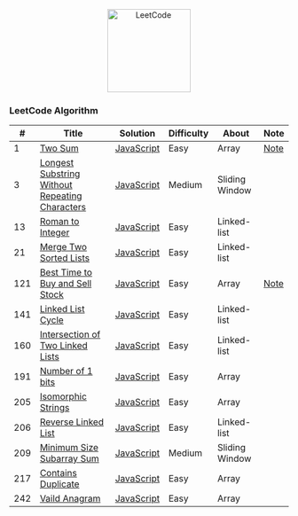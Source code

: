 <!-- Badge for License -->
<div align="center">
  <img src="https://uploads-ssl.webflow.com/60d29cc33f302e8be91cf0e2/60e828b528b05b0b34e7be70_5fa8ee0b97a884356c11cd69_meta%2520image%2520(42).jpeg" alt="LeetCode" height="150px" >
</div>

### LeetCode Algorithm


| # | Title | Solution | Difficulty | About | Note |
|---| ----- | -------- | ---------- | ------- | ------- | 
|1|[Two Sum](https://leetcode.com/problems/two-sum/description/) | [JavaScript](./JavaScript/Easy/Two%20Sum/index.js)|Easy| Array |[Note](https://medium.com/@cyndi_caho/leetcode-%E7%B6%93%E5%85%B8-75-%E9%A1%8C-01-two-sum-140302aad57c) | 
|3|[Longest Substring Without Repeating Characters](https://leetcode.com/problems/longest-substring-without-repeating-characters/) | [JavaScript](./JavaScript/Medium/Longest%20Substring%20Without%20Repeating%20Characters/index.js)|Medium| Sliding Window |
|13|[Roman to Integer](https://leetcode.com/problems/roman-to-integer/) | [JavaScript](./JavaScript/Easy/Intersection%20of%20Two%20Linked%20Lists/index.js)|Easy| Linked-list |
|21|[Merge Two Sorted Lists](https://leetcode.com/problems/merge-two-sorted-lists/) | [JavaScript](./JavaScript/Easy/Merge%20Two%20Sorted%20Lists/index.js)|Easy| Linked-list |
|121|[Best Time to Buy and Sell Stock](https://leetcode.com/problems/best-time-to-buy-and-sell-stock/) | [JavaScript](./JavaScript/Easy/Best%20Time%20to%20Buy%20and%20Sell%20Stock/index.js)|Easy| Array | [Note](https://medium.com/@cyndi_caho/leetcode-%E7%B6%93%E5%85%B8-75-%E9%A1%8C-02-best-time-to-buy-and-sell-stock-1e53569924c6)
|141|[Linked List Cycle](https://leetcode.com/problems/linked-list-cycle/) | [JavaScript](./JavaScript/Easy/Linked%20List%20Cycle)|Easy| Linked-list |
|160|[Intersection of Two Linked Lists](https://leetcode.com/problems/linked-list-cycle/) | [JavaScript](./JavaScript/Easy/Intersection%20of%20Two%20Linked%20Lists/index.js)|Easy| Linked-list |
|191|[Number of 1 bits](https://leetcode.com/problems/number-of-1-bits) | [JavaScript](./JavaScript/Easy/Number%20of%201%20Bits/index.js)|Easy| Array |
|205|[Isomorphic Strings](https://leetcode.com/problems/isomorphic-strings/) | [JavaScript](./JavaScript/Easy/Isomorphic%20Strings/index.js)|Easy| Array |
|206|[Reverse Linked List](https://leetcode.com/problems/reverse-linked-list/) | [JavaScript](./JavaScript/Easy/Reverse%20Linked%20List/index.js)|Easy| Linked-list |
|209|[Minimum Size Subarray Sum](https://leetcode.com/problems/minimum-size-subarray-sum/) | [JavaScript](./JavaScript/Medium/Minimum%20Size%20Subarray%20Sum/index.js)|Medium| Sliding Window |
|217|[Contains Duplicate](https://leetcode.com/problems/contains-duplicate/) | [JavaScript](./JavaScript/Easy/Contains%20Duplicate/index.js)|Easy| Array |
|242|[Vaild Anagram](https://leetcode.com/problems/valid-anagram/) | [JavaScript](./JavaScript/Easy/Vaild%20Anagram/index.js)|Easy| Array |
